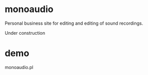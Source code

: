 # monoaudio
Personal business site for editing and editing of sound recordings.

Under construction

# demo

monoaudio.pl
